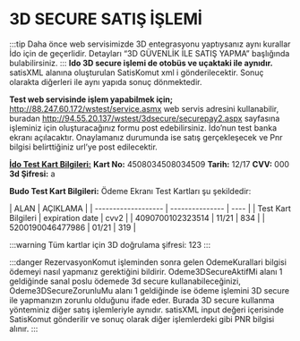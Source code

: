 # 3D SECURE SATIŞ İŞLEMİ

:::tip
Daha önce web servisimizde 3D entegrasyonu yaptıysanız aynı kurallar İdo için de geçerlidir. Detayları “3D GÜVENLİK İLE SATIŞ YAPMA” başlığında bulabilirsiniz.
:::
**Ido 3D secure işlemi de otobüs ve uçaktaki ile aynıdır.** satisXML alanına oluşturulan SatisKomut xml i gönderilecektir. Sonuç olarakta diğerleri ile aynı yapıda sonuç dönmektedir.

**Test web servisinde işlem yapabilmek için;**
http://88.247.60.172/wstest/service.asmx web servis adresini kullanabilir, buradan http://94.55.20.137/wstest/3dsecure/securepay2.aspx sayfasına işleminiz için oluşturacağınız formu post edebilirsiniz. İdo’nun test banka ekranı açılacaktır. Onaylamanız durumunda ise satış gerçekleşecek ve Pnr bilgisi belirttiğiniz url’ye post edilecektir.

**<u>İdo Test Kart Bilgileri:</u>**
**Kart No:** 4508034508034509
**Tarih:** 12/17
**CVV:** 000
**3d Şifresi:** a

**Budo Test Kart Bilgileri:**
Ödeme Ekranı Test Kartları şu şekildedir:

| ALAN                | AÇIKLAMA        |
| ------------------- | --------------- | ---- |
| Test Kart Bilgileri | expiration date | cvv2 |
| 4090700102323514    | 11/21           | 834  |
| 5200190046477986    | 01/21           | 319  |

:::warning
Tüm kartlar için 3D doğrulama şifresi: 123
:::

:::danger
RezervasyonKomut işleminden sonra gelen OdemeKurallari bilgisi ödemeyi nasıl yapmanız gerektiğini bildirir. Odeme3DSecureAktifMi alanı 1 geldiğinde sanal poslu ödemede 3d secure kullanabileceğinizi, Odeme3DSecureZorunluMu alanı 1 geldiğinde ise ödeme işlemini 3D secure ile yapmanızın zorunlu olduğunu ifade eder. Burada 3D secure kullanma yönteminiz diğer satış işlemleriyle aynıdır. satisXML input değeri içerisinde SatisKomut gönderilir ve sonuç olarak diğer işlemlerdeki gibi PNR bilgisi alınır.
:::
